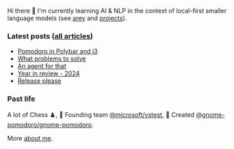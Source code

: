 Hi there 👋 I'm currently learning AI & NLP in the context of local-first smaller language models (see [arey](https://github.com/codito/arey) and [projects](https://codito.in/projects/)).

### Latest posts ([all articles](https://codito.in/archives/))

<!-- feed start -->
- [Pomodoro in Polybar and i3](https://codito.in/pomodoro-in-polybar-i3-archlinux/)
- [What problems to solve](https://codito.in/what-problems-to-solve/)
- [An agent for that](https://codito.in/an-agent-for-that/)
- [Year in review - 2024](https://codito.in/year-in-review-2024/)
- [Release please](https://codito.in/release-please/)
<!-- feed end -->

### Past life

A lot of Chess ♟️, 🚀 Founding team [@microsoft/vstest](https://github.com/microsoft/vstest), 🌱 Created [@gnome-pomodoro/gnome-pomodoro](https://github.com/gnome-pomodoro/gnome-pomodoro).

More [about me](https://codito.in/about).
